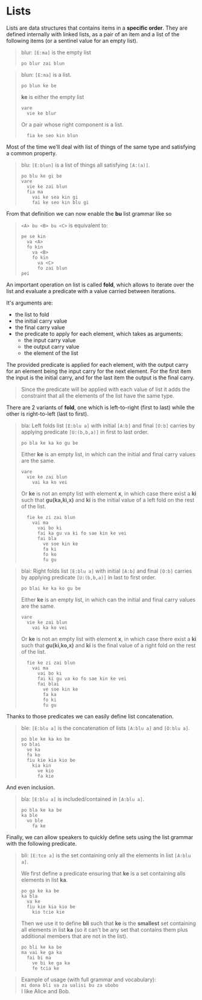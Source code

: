# Lists

Lists are data structures that contains items in a __specific order__. They
are defined internally with linked lists, as a pair of an item and a list of
the following items (or a sentinel value for an empty list).

> blur: `[E:ma]` is the empty list
> ```
> po blur zai blun
> ```

> blun: `[E:ma]` is a list.
> ```
> po blun ke be
> ```
> __ke__ is either the empty list
> ```
> vare
>   vie ke blur
> ```
> Or a pair whose right component is a list.
> ```
>   fia ke seo kin blun
> ```

Most of the time we'll deal with list of things of the same type and satisfying
a common property.

> blu: `[E:blun]` is a list of things all satisfying `[A:(a)]`.
> ```
> po blu ke gi be
> vare
>   vie ke zai blun
>   fia ma
>     vai ke sea kin gi
>     fai ke seo kin blu gi
> ```

From that definition we can now enable the __bu__ list grammar like so

> `<A> bu <B> bu <C>` is equivalent to:
> ```
> pe se kin
>   va <A>
>   fo kin
>     va <B>
>     fo kin
>       va <C>
>       fo zai blun
> pei
> ```

An important operation on list is called __fold__, which allows to iterate
over the list and evaluate a predicate with a value carried between iterations.

It's arguments are:
- the list to fold
- the initial carry value
- the final carry value
- the predicate to apply for each element, which takes as arguments:
  - the input carry value
  - the output carry value
  - the element of the list

The provided predicate is applied for each element, with the output
carry for an element being the input carry for the next element.
For the first item the input is the initial carry, and for the last
item the output is the final carry.

> Since the predicate will be applied with each value of list it adds the
> constraint that all the elements of the list have the same type.

There are 2 variants of __fold__, one which is left-to-right (first to last)
while the other is right-to-left (last to first).

> bla: Left folds list `[E:blu a]` with initial `[A:b]` and final `[O:b]`
> carries by applying predicate `[U:(b,b,a)]` in first to last order.
> ```
> po bla ke ka ko gu be
> ```
> Either __ke__ is an empty list, in which can the initial and final carry
> values are the same. 
> ```
> vare
>   vie ke zai blun
>     vai ka ko vei
> ```
> Or __ke__ is not an empty list with element __x__, in which case there exist
> a __ki__ such that __gu(ka,ki,x)__ and __ki__ is the initial value of a left
> fold on the rest of the list.
> ```
>   fie ke zi zai blun
>     vai ma
>       vai bo ki
>       fai ka gu va ki fo sae kin ke vei
>       fai bla
>         ve soe kin ke
>         fa ki
>         fo ko
>         fu gu
> ```

> blai: Right folds list `[E:blu a]` with initial `[A:b]` and final `[O:b]`
> carries by applying predicate `[U:(b,b,a)]` in last to first order.
> ```
> po blai ke ka ko gu be
> ```
> Either __ke__ is an empty list, in which can the initial and final carry
> values are the same. 
> ```
> vare
>   vie ke zai blun
>     vai ka ko vei
> ```
> Or __ke__ is not an empty list with element __x__, in which case there exist
> a __ki__ such that __gu(ki,ko,x)__ and __ki__ is the final value of a right
> fold on the rest of the list.
> ```
>   fie ke zi zai blun
>     vai ma
>       vai bo ki
>       fai ki gu va ko fo sae kin ke vei
>       fai blai
>         ve soe kin ke
>         fa ka
>         fo ki
>         fu gu
> ```

Thanks to those predicates we can easily define list concatenation.

> ble: `[E:blu a]` is the concatenation of lists `[A:blu a]` and `[O:blu a]`.
> ```
> po ble ke ka ko be
> so blai
>   ve ka
>   fa ko
>   fiu kie kia kio be
>     kia kin
>       ve kio
>       fa kie
> ```

And even inclusion.

> bla: `[E:blu a]` is included/contained in `[A:blu a]`.
> ```
> po bla ke ka be
> ka ble
>   vo ble
>     fa ke
> ```

Finally, we can allow speakers to quickly define sets using the list grammar
with the following predicate.

> bli: `[E:tce a]` is the set containing only all the elements in list `[A:blu a]`.
>
> We first define a predicate ensuring that __ke__ is a set containing alls
> elements in list __ka__.
> ```
> po ga ke ka be
> ka bla
>   va ke
>   fiu kie kia kio be
>     kio tcie kie
> ```
> Then we use it to define __bli__ such that __ke__ is the __smallest__ set
> containing all elements in list __ka__ (so it can't be any set that contains
> them plus additional members that are not in the list).
> ```
> po bli ke ka be
> ma vai ke ga ka
>   fai bi ma 
>     ve bi ke ga ka
>     fe tcia ke   
> ```

> Example of usage (with full grammar and vocabulary):\
> `mi dona bli va za ualisi bu za ubobo`\
> I like Alice and Bob.